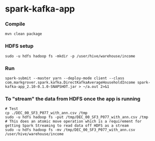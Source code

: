 # spark-kafka-app
### Compile
````mvn clean package````

### HDFS setup
````sudo -u hdfs hadoop fs -mkdir -p /user/hive/warehouse/income````

### Run
````spark-submit --master yarn --deploy-mode client --class com.markgrover.spark.kafka.DirectKafkaAverageHouseholdIncome spark-kafka-app_2.10-0.1.0-SNAPSHOT.jar > ~/a.out 2>&1````

### To "stream" the data from HDFS once the app is running
````
# Test
cp ./DEC_00_SF3_P077_with_ann.csv /tmp
sudo -u hdfs hadoop fs -put /tmp/DEC_00_SF3_P077_with_ann.csv /tmp
# This does an atomic move operation which is a requirement for getting Spark Streaming to read data off HDFS as a stream
sudo -u hdfs hadoop fs -mv /tmp/DEC_00_SF3_P077_with_ann.csv /user/hive/warehouse/income
````


